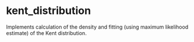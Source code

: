 kent_distribution
=================

Implements calculation of the density and fitting (using maximum likelihood estimate) of the Kent distribution. 
